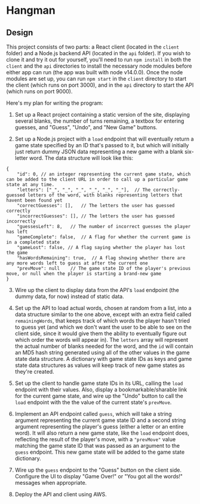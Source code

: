 # Hangman

## Design

This project consists of two parts: a React client (located in the `client` folder) and a Node.js backend API (located in the `api` folder).  If you wish to clone it and try it out for yourself, you'll need to run `npm install` in both the `client` and the `api` directories to install the necessary node modules before either app can run (the app was built with node v14.0.0).  Once the node modules are set up, you can run `npm start` in the `client` directory to start the client (which runs on port 3000), and in the `api` directory to start the API (which runs on port 9000).

Here's my plan for writing the program:

1. Set up a React project containing a static version of the site, displaying several blanks, the number of turns remaining, a textbox for entering guesses, and "Guess", "Undo", and "New Game" buttons.

2. Set up a Node.js project with a `load` endpoint that will eventually return a game state specified by an ID that's passed to it, but which will initially just return dummy JSON data representing a new game with a blank six-letter word. The data structure will look like this:

```
{
    "id": 0, // an integer representing the current game state, which can be added to the client URL in order to call up a particular game state at any time.
    "letters": ["_", "_", "_", "_", "_", "_"],  // The correctly-guessed letters of the word, with blanks representing letters that havent been found yet
    "correctGuesses": [],   // The letters the user has guessed correctly
    "incorrectGuesses": [], // The letters the user has guessed incorrectly
    "guessesLeft": 8,   // The number of incorrect guesses the player has left
    "gameComplete": false,  // A flag for whether the current game is in a completed state
    "gameLost": false, // A flag saying whether the player has lost the game
    "hasWordsRemaining": true,  // A flag showing whether there are any more words left to guess at after the current one
    "prevMove": null    // The game state ID of the player's previous move, or null when the player is starting a brand-new game
}
```

3. Wire up the client to display data from the API's `load` endpoint (the dummy data, for now) instead of static data.

4. Set up the API to load actual words, chosen at random from a list, into a data structure similar to the one above, except with an extra field called `remainingWords`, that keeps track of which words the player hasn't tried to guess yet (and which we don't want the user to be able to see on the client side, since it would give them the ability to eventually figure out which order the words will appear in).  The `letters` array will represent the actual number of blanks needed for the word, and the `id` will contain an MD5 hash string generated using all of the other values in the game state data structure.  A dictionary with game state IDs as keys and game state data structures as values will keep track of new game states as they're created.

5. Set up the client to handle game state IDs in its URL, calling the `load` endpoint with their values. Also, display a bookmarkable/sharable link for the current game state, and wire up the "Undo" button to call the `load` endpoint with the the value of the current state's `prevMove`.

6. Implement an API endpoint called `guess`, which will take a string argument representing the current game state ID and a second string argument representing the player's guess (either a letter or an entire word).  It will also return a new game state, like the `load` endpoint does, reflecting the result of the player's move, with a `"prevMove"` value matching the game state ID that was passed as an argument to the `guess` endpoint.  This new game state will be added to the game state dictionary.

7. Wire up the `guess` endpoint to the "Guess" button on the client side.  Configure the UI to display "Game Over!" or "You got all the words!" messages when appropriate.

8. Deploy the API and client using AWS.